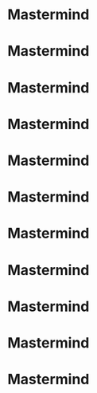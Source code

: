 # Mastermind
# Mastermind
# Mastermind
# Mastermind
# Mastermind
# Mastermind
# Mastermind
# Mastermind
# Mastermind
# Mastermind
# Mastermind
